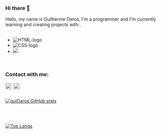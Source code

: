 ### Hi there 👋

Hello, my name is Guilherme Daros, I'm a programmer and I'm currently learning and creating projects with:.
<br>
<br>
- <img src="https://img.shields.io/badge/HTML5-E34F26?style=for-the-badge&logo=html5&logoColor=white" alt="HTML-logo" />  
- <img src="https://img.shields.io/badge/CSS3-1572B6?style=for-the-badge&logo=css3&logoColor=white" alt="CSS-logo" />
- <img src="https://img.shields.io/badge/JavaScript-F7DF1E?style=for-the-badge&logo=javascript&logoColor=black" />

<br>

### Contact with me:

<a href="https://www.instagram.com/vassollerdaros/">
 <img align="left" alt="logo-instagram" width="22px" src="https://cdn.jsdelivr.net/npm/simple-icons@3.13.0/icons/instagram.svg"/>
<a/>
  
<a href="https://www.linkedin.com/in/gui-daros-8b7a76242/">
 <img align="left" alt="logo-linkedin" width="22px" src="https://cdn.jsdelivr.net/npm/simple-icons@3.13.0/icons/linkedin.svg"/>
<a/>
  
<p/>
<br/>
<br/>
  
[![guiDaros GitHub stats](https://github-readme-stats.vercel.app/api?username=guiDaros)](https://github.com/anuraghazra/github-readme-stats)

<br/>
<br/>
  
[![Top Langs](https://github-readme-stats.vercel.app/api/top-langs/?username=guiDaros)](https://github.com/anuraghazra/github-readme-stats)
